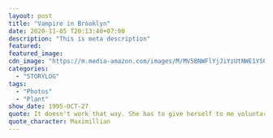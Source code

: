 ```yaml
---
layout: post
title: "Vampire in Brooklyn"
date: 2020-11-05 T20:13:40+07:00
description: "This is meta description"
featured:
featured_image:
cdn_image: "https://m.media-amazon.com/images/M/MV5BNWFlYjJiYzUtNWE1YS00YzM5LTkxYzMtN2FlMjI4NTNlNzExXkEyXkFqcGdeQXVyMTQxNzMzNDI@._V1_.jpg"
categories:
  - "STORYLOG"
tags:
  - "Photos"
  - "Plant"
show_date: 1995-OCT-27
quote: It doesn't work that way. She has to give herself to me voluntarily.
quote_character: Maximillian
---
```

